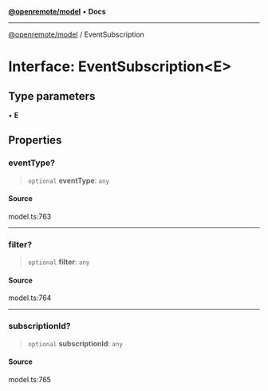 [**@openremote/model**](../README.md) • **Docs**

***

[@openremote/model](../globals.md) / EventSubscription

# Interface: EventSubscription\<E\>

## Type parameters

• **E**

## Properties

### eventType?

> `optional` **eventType**: `any`

#### Source

model.ts:763

***

### filter?

> `optional` **filter**: `any`

#### Source

model.ts:764

***

### subscriptionId?

> `optional` **subscriptionId**: `any`

#### Source

model.ts:765
